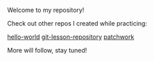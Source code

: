 Welcome to my repository!

Check out other repos I created while practicing:

[hello-world](https://github.com/Konock/hello-world)
[git-lesson-repository](https://github.com/Konock/git-lesson-repository)
[patchwork](https://github.com/Konock/patchwork)

More will follow, stay tuned!
